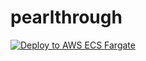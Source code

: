# pearlthrough
[![Deploy to AWS ECS Fargate](https://github.com/AshutoshAM2002/pearlthrough/blob/actions/workflows/aws-ecs.yml/badge.svg?branch=master)](https://github.com/AshutoshAM2002/pearlthrough/blob/actions/workflows/aws-ecs.yml/badge.svg?branch=master)